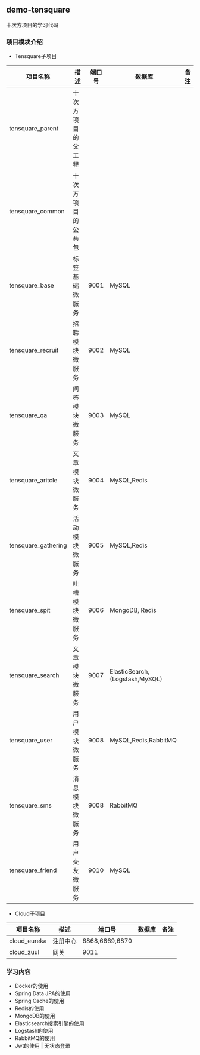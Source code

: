 ## demo-tensquare

十次方项目的学习代码


### 项目模块介绍

- Tensquare子项目

|项目名称|描述|端口号|数据库|备注|
| --- | --- | --- | --- | ---| 
| tensquare_parent | 十次方项目的父工程
| tensquare_common | 十次方项目的公共包
| tensquare_base   | 标签基础微服务 | 9001 | MySQL
| tensquare_recruit| 招聘模块微服务 | 9002 | MySQL
| tensquare_qa | 问答模块微服务 | 9003 | MySQL
| tensquare_aritcle | 文章模块微服务 | 9004 | MySQL,Redis
| tensquare_gathering | 活动模块微服务 | 9005 | MySQL,Redis
| tensquare_spit | 吐槽模块微服务 | 9006 | MongoDB, Redis
| tensquare_search | 文章模块微服务 | 9007 | ElasticSearch,(Logstash,MySQL)
| tensquare_user| 用户模块微服务| 9008 | MySQL,Redis,RabbitMQ
| tensquare_sms| 消息模块微服务| 9008 | RabbitMQ
| tensquare_friend| 用户交友微服务| 9010 | MySQL


- Cloud子项目

|项目名称|描述|端口号|数据库|备注|
| --- | --- | --- | --- | ---| 
| cloud_eureka | 注册中心 | 6868,6869,6870
| cloud_zuul | 网关 | 9011



### 学习内容

- Docker的使用
- Spring Data JPA的使用
- Spring Cache的使用
- Redis的使用
- MongoDB的使用
- Elasticsearch搜索引擎的使用
- Logstash的使用
- RabbitMQ的使用
- Jwt的使用 | 无状态登录